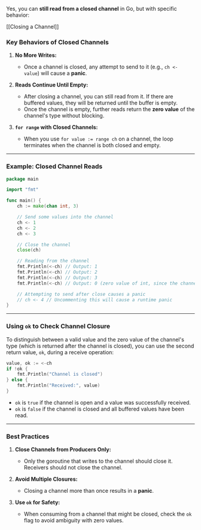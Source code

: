Yes, you can **still read from a closed channel** in Go, but with specific behavior:

[[Closing a Channel]]
### **Key Behaviors of Closed Channels**

1. **No More Writes:**
    - Once a channel is closed, any attempt to send to it (e.g., `ch <- value`) will cause a **panic**.
2. **Reads Continue Until Empty:**
    - After closing a channel, you can still read from it. If there are buffered values, they will be returned until the buffer is empty.
    - Once the channel is empty, further reads return the **zero value** of the channel's type without blocking.
3. **`for range` with Closed Channels:**
    
    - When you use `for value := range ch` on a channel, the loop terminates when the channel is both closed and empty.

---

### **Example: Closed Channel Reads**

```go
package main

import "fmt"

func main() {
    ch := make(chan int, 3)

    // Send some values into the channel
    ch <- 1
    ch <- 2
    ch <- 3

    // Close the channel
    close(ch)

    // Reading from the channel
    fmt.Println(<-ch) // Output: 1
    fmt.Println(<-ch) // Output: 2
    fmt.Println(<-ch) // Output: 3
    fmt.Println(<-ch) // Output: 0 (zero value of int, since the channel is empty and closed)

    // Attempting to send after close causes a panic
    // ch <- 4 // Uncommenting this will cause a runtime panic
}
```

---

### **Using `ok` to Check Channel Closure**

To distinguish between a valid value and the zero value of the channel's type (which is returned after the channel is closed), you can use the second return value, `ok`, during a receive operation:

```go
value, ok := <-ch
if !ok {
    fmt.Println("Channel is closed")
} else {
    fmt.Println("Received:", value)
}
```

- `ok` is `true` if the channel is open and a value was successfully received.
- `ok` is `false` if the channel is closed and all buffered values have been read.

---

### **Best Practices**

1. **Close Channels from Producers Only:**
    
    - Only the goroutine that writes to the channel should close it. Receivers should not close the channel.
2. **Avoid Multiple Closures:**
    
    - Closing a channel more than once results in a **panic**.
3. **Use `ok` for Safety:**
    
    - When consuming from a channel that might be closed, check the `ok` flag to avoid ambiguity with zero values.
